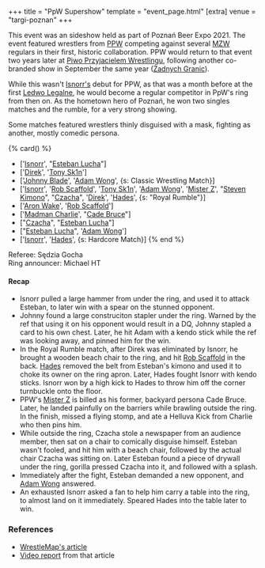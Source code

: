 +++
title = "PpW Supershow"
template = "event_page.html"
[extra]
venue = "targi-poznan"
+++

This event was an sideshow held as part of Poznań Beer Expo 2021. The event featured wrestlers from [PPW](@/o/ppw.md) competing against several [MZW](@/o/mzw.md) regulars in their first, historic collaboration. PPW would return to that event two years later at [Piwo Przyjacielem Wrestlingu](@/e/2023-11-24-ppw-piwo-przyjacielem-wrestlingu.md), following another co-branded show in September the same year ([Żadnych Granic](@/e/2023-09-23-ppw_mzw-zadnych-granic.md)).

While this wasn't [Isnorr's](@/w/isnorr.md) debut for PPW, as that was a month before at the first [Ledwo Legalne](@/e/2021-06-12-ppw-ledwo-legalne.md), he would become a regular competitor in PpW's ring from then on. As the hometown hero of Poznań, he won two singles matches and the rumble, for a very strong showing.

Some matches featured wrestlers thinly disguised with a mask, fighting as another, mostly comedic persona.


{% card() %}
- ['[Isnorr](@/w/isnorr.md)', "[Esteban Lucha](@/w/biesiad.md)"]
- ['[Direk](@/w/direk.md)', '[Tony Sk1n](@/w/tony-sk1n.md)']
- ['[Johnny Blade](@/w/johnny-blade.md)', '[Adam Wong](@/w/adam-wong.md)', {s: Classic
      Wrestling Match}]
- ['[Isnorr](@/w/isnorr.md)', '[Rob Scaffold](@/w/rob-scaffold.md)', '[Tony Sk1n](@/w/tony-sk1n.md)',
  '[Adam Wong](@/w/adam-wong.md)', '[Mister Z](@/w/mister-z.md)', "[Steven Kimono](@/w/biesiad.md)",
  "[Czacha](@/w/johnny-blade.md)", '[Direk](@/w/direk.md)', '[Hades](@/w/olgierd.md)',
  {s: "Royal Rumble"}]
- ['[Aron Wake](@/w/aron-wake.md)', '[Rob Scaffold](@/w/rob-scaffold.md)']
- ['[Madman Charlie](@/w/madman-charlie.md)', "[Cade Bruce](@/w/mister-z.md)"]
- ["[Czacha](@/w/johnny-blade.md)", "[Esteban Lucha](@/w/biesiad.md)"]
- ["[Esteban Lucha](@/w/biesiad.md)", '[Adam Wong](@/w/adam-wong.md)']
- ['[Isnorr](@/w/isnorr.md)', '[Hades](@/w/olgierd.md)', {s: Hardcore Match}]
{% end %}

Referee: Sędzia Gocha \
Ring announcer: Michael HT

#### Recap

* Isnorr pulled a large hammer from under the ring, and used it to attack Esteban, to later win with a spear on the stunned opponent.
* Johnny found a large construciton stapler under the ring. Warned by the ref that using it on his opponent would result in a DQ, Johnny stapled a card to his own chest. Later, he hit Adam with a kendo stick while the ref was looking away, and pinned him for the win.
* In the Royal Rumble match, after Direk was eliminated by Isnorr, he brought a wooden beach chair to the ring, and hit [Rob Scaffold](@/w/rob-scaffold.md) in the back. [Hades](@/w/olgierd.md) removed the belt from Esteban's kimono and used it to choke its owner on the ring apron. Later, Hades fought Isnorr with kendo sticks. Isnorr won by a high kick to Hades to throw him off the corner turnbuckle onto the floor.
* PPW's [Mister Z](@/w/mister-z.md) is billed as his former, backyard persona Cade Bruce. Later, he landed painfully on the barriers while brawling outside the ring. In the finish, missed a flying stomp, and ate a Helluva Kick from Charlie who then pins him.
* While outside the ring, Czacha stole a newspaper from an audience member, then sat on a chair to comically disguise himself. Esteban wasn't fooled, and hit him with a beach chair, followed by the actual chair Czacha was sitting on. Later Esteban found a piece of drywall under the ring, gorilla pressed Czacha into it, and followed with a splash.
* Immediately after the fight, Esteban demanded a new opponent, and [Adam Wong](@/w/adam-wong.md) answered.
* An exhausted Isnorr asked a fan to help him carry a table into the ring, to almost land on it immediately. Speared Hades into the table later to win.

### References

* [WrestleMap's article](https://www.wrestlemap.com/news/dq485wijkucboar5ma0dc8d3h61zyr)
* [Video report](https://www.youtube.com/watch?v=YmqP_CGJZg8) from that article
